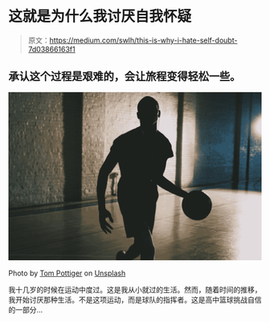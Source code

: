 # 这就是为什么我讨厌自我怀疑

> 原文：<https://medium.com/swlh/this-is-why-i-hate-self-doubt-7d03866163f1>

## 承认这个过程是艰难的，会让旅程变得轻松一些。

![](img/1cb4754e613bd11b0ea9e61f5b48549c.png)

Photo by [Tom Pottiger](https://unsplash.com/@tompottiger?utm_source=medium&utm_medium=referral) on [Unsplash](https://unsplash.com?utm_source=medium&utm_medium=referral)

我十几岁的时候在运动中度过。这是我从小就过的生活。然而，随着时间的推移，我开始讨厌那种生活。不是这项运动，而是球队的指挥者。这是高中篮球挑战自信的一部分…